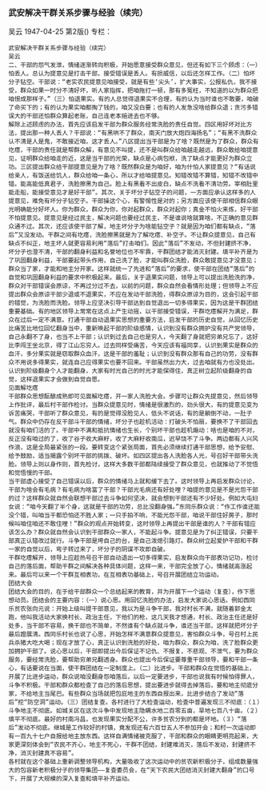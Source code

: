 ### 武安解决干群关系步骤与经验（续完）
吴云
1947-04-25
第2版()
专栏：

    武安解决干群关系步骤与经验（续完）
    吴云
    二、干部的怨气发泄，情绪逐渐转向积极，开始愿意接受群众意见，但还有如下三个顾虑：（一）怕丢人。总认为提意见是打击干部，接受错误是丢人。有损威信，以后还怎样工作。（二）怕坏分子钻空。干部说：“老实农民提意见咱接受，就是有些‘尖头’，扩大事实，公报私仇，我不接受，群众如果一时分不清好坏，听人家指挥，把咱拖打一顿，那有多冤枉，不知道的以为群众把咱恨成那样子。”（三）怕退果实。有的人总觉得退果实不合理，有的认为当时谁也不敢要，咱破了命买下的；有的认为果实咱都掏了钱的，咱又没白要；也有的人发急没啥给群众退；贪污多错误大的干部还怕群众算起老账，自己连老本赔进去也不够。
    解除上述顾虑的办法，首先应该启发干部为群众服务经常洗脸的责任自觉。四区用好坏对比方法，提出那一种人丢人？干部说：“有黑哄不了群众，南天门放大炮四海扬名”；“有黑不洗群众认不清是人是鬼，不敢接近咱，这才丢人。”八区提出当干部是为了啥？既然是为了群众，群众有圪瘩，干部的责任就是帮群众解，有意见不叫提，还不是叫群众给咱越走越远，群众敢给咱提意见，证明群众给咱走的近，这是当干部的光荣，缺点是心病包袱，洗了缺点才能更好为群众立功。三区提出群众给干部提意见是为了啥？既然群众是为咱好，咱为什怕人家提意见？“有话说给亲人，有饭送给饥人，群众给咱一条心，所以才给咱提意见。知错改错不算错，知错不改错中错。能高能低真君子，洗脸擦黑为自己。脸上有黑看不出皮白，缺点不洗看不清功劳。宰相肚里能走船，能接受意见才是好干部”。其次，关于坏分子钻空子的问题，一方面应承认这样多的人提意见，难免有坏分子钻空子。干部操这个心，有警惕性是对的；另方面应该使干部相信群众眼光明确能分好坏人。你为群众，群众为你，你对起群众，群众对起你；真金不怕火来炼，好干部不怕提意见。提意见是经过民主，解决问题也要经过民主，不是谁说啥就算啥，不正确的意见群众通不过。其次，还应该使干部了解，地主坏分子为啥能钻空子？就是因为咱们都有缺点，“落后”又没发动。干群之间有圪瘩，洗脸擦黑就是为了解圪瘩、补空子。不让群众提意见，自己有缺点不纠正，地主坏人就更容易利用“落后”打击咱们。因此“落后”不发动，不但封建挤不净，坏分子也澄不清，干部的翻身利益和名誉地位也不牢靠，干群团结才能消灭封建。填平补齐是为了巩固翻身利益，干部要起带头作用，自己洗了脸，才能叫群众洗脸，群众敢提意见才没意见；群众当了家，才能和地主分开家。这样就统一了先进和“落后”的要求，使干部在团结“落后”的自觉和巩固翻身利益的要求中积极起来。最后，关于退果实问题，领导上可以提出洗脸洗的净，群众对干部错误会原谅，不再过分过不去，以前的问题，群众自然会看情形处理；但领导上不应提出群众会原谅干部少退或不退果实，不应在发动干部洗脸，得群众原谅为目的，这会引起干部的错觉，为洗脸而洗脸。领导上应坚决引导干部达到自觉退出一切多得果实，因为这是干群团结重要基础。有的地区领导上常常在这点上产生动摇，以干部接受错误，干群圪瘩解开为满足，群众在过后一定不满意。打通干部自动退果实思想的重要方法，启发干部的历史自觉，从回忆历史比痛苦比地位回忆翻身当中，重新唤起干部的阶级感情，认识到没有群众拥护没有共产党领导，自己永翻不了身，也当不上干部；认识到过去自己也是穷人，今天翻了身就把穷弟兄忘了，这好比李闯王坐北京，得了江山忘穷人。过去同样受痛苦，今天应该有福同享，认识到果实是群众的血汗，多分果实就是窃取群众血汗，这是干部的羞耻；认识到没有群众那有自己的功劳，没有群众不用说多得果实，就连自己应得果实也要不回来。干部虽然出力大，过去咱就有力也没处出。认识到阶级翻身个人才能翻身，大家有时光自己的时光才能保得住，真正树立起阶级翻身的自觉，这样退果实才会做到自觉自愿。
    见面解圪瘩
    干部群众思想酝酿成熟即可见面解圪瘩，开一家人洗脸大会。步骤可让群众先提意见，然后领导上作批评，最后村干部作检讨。当群众提意见时，情绪是很激烈的，劲头很大，有的提意见变为诉苦痛哭，干部听了群众意见，有的是觉得没脸见人，低头不说话，有的是躺倒不动，一肚子气。群众中仍存在反干部斗干部的情绪，坏分子也趁机活动：打破头不怕扇，要换不了干部回去就没有咱们活的了。干部中不满和抵抗情绪也生长，个别坏干部也趁机煽动：啥也是咱的不对，反正没有咱过的了，收了谷子收大麻籽，收了大麻籽收南瓜，迟早饶不了斗争。两边都有人兴风作浪，这是全局最紧张的一段。要转变这个紧张局面，首先必须继续打通干部思想，给予安慰、给予鼓励，适当揭露个别坏干部的挑拨、破坏。如四区提出各人洗脸各人光，号召好干部带头洗脸。领导上则以身作则，首先检讨，这样大多数干部都陆续接受了群众意见，也就推动了不觉悟和觉悟慢的干部。
    当干部虚心接受了自己错误以后，群众的情绪马上就和缓下去了。这时领导上再启发群众讨论，干部为啥会有毛病？有毛病为啥富了干部？干部光毛病还有好处哩？咱提的意见是不是光怨干部的过？这样群众就自然会联想干部过去斗争如何坚决，就会想到干部还有不少好处。例如大屯妇女说：“咱今天翻了半个身，这就是干部的功劳，总比没翻身强。”东同乐群众说：“作工作谁还能没个错，叫咱当干都恐怕还不胜人家；一只手拍不响，不能光怨干部，咱说干部住好房子，那时候叫咱住咱还不敢住哩！”群众的观点开始转变，这时领导上再提出干部是谁的人？干部有错应该怎么办？群众就自然会认识到干部群众一家人，不能起斗争。提意见是为了纠正错误，只要干部真正认错改过就行。斗争干部是垮自己的台，是自己泼熄引路灯。群众树立起爱护干部和干群一家的自觉以后，弯子转过来了，坏分子的阴谋不攻即自破。
    干群圪瘩解开，领导上应趁热号召干部自动退出一切多得果实，启发群众向干部表功记功，检讨自己的落后面，帮助干群之间解决各种具体问题，这样一来，干部完全放了心，情绪就高涨起来。最后可以来一个干群互相表功，在互相表功基础上，号召开展团结立功运动。
    团结大会
    团结大会的目的，在于给干部群众一个总结起来的教育，并为开展下一个运动（复查），作下思想动员。团结会的主要内容：（一）说心思。用回忆洗脸的办法，启发大家说心思话。例如西同乐贫农张向元说：开始上级叫提干部意见，我以为是斗争干部，我对村长不满，就随着郭金太跑，他叫我活动大家换村长、政治主任，下他们的枪，这几天我才想通，村长、政治主任还是好处多，当干部不容易，换干部也不简单，不然谁有个缺点就斗争，谁还当干部，这样就把坏分子最后蹬展清。西同乐村长也说了心思，开始怎样不满意群众提意见，害怕群众斗争，号召村上民兵杀猪大吃大喝；现在才放了心，真正认识到洗脸的好处，咱为群众，群众为咱，洗了脸群众更加拥护干部了。说心思以后，干部即提出今后保证不记仇、不报复，不悲观、不泄气，要为群众服务，要经常洗脸，要帮助穷弟兄翻透身。群众也提出今后保证要尊重干部领导，要和干部一条心，有话要说在当面，使干群团结在一定制度上。（二）比进步。干部和群众在觉悟的基础上，开展了比进步运动，群众说咱没翻身怨咱落后，以后一定要进步，干部也说我有时候怕得罪人，斗争不积极。干部和群众都检查了自己的落后思想，提出要进步就得去掉落后，要和地主彻底分家，不给地主当尾巴。有些群众当场就把包庇地主的东西自报出来，比进步结合了发动“落后”挖“防空洞”运动。（三）团结复查。各村进行了大检查运动，检查中普遍发现三不彻底：（１）斗争地主不彻底。如城关区在这次斗争中发现地主隐瞒水地二百零五亩，旱地七百八十亩。（２）填平不彻底。最好的村南冯昌，也发现果实分配不公，许多贫农分到的都是坏地。（３）“落后”发动不彻底。继城是工作较好的村镇，竟发现还有六百廿五人不参加开会；和村一次运动即有一百九十七户自报给地主放东西。这样自满情绪被克服了，干部和群众的眼睛更明亮起来，大家更深刻体会到“农民不齐心，地主不死心，干群不团结，封建难消灭，落后不发动，封建挤不净，消灭封建真不容易”。
    各村就在这个基础上重新调整领导机构，大量吸收了这次运动中的贫农新积极分子，组成数量强大的包容新老积极分子的领导集团——复查委员会，在“天下农民大团结消灭封建大翻身”的口号下，开展了大规模的深入复查和填平补齐运动。
